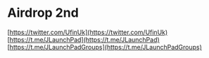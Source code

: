 # Airdrop 2nd

[https://twitter.com/UfinUk](https://twitter.com/UfinUk)   
[https://t.me/JLaunchPad](https://t.me/JLaunchPad) [https://t.me/JLaunchPadGroups](https://t.me/JLaunchPadGroups)

